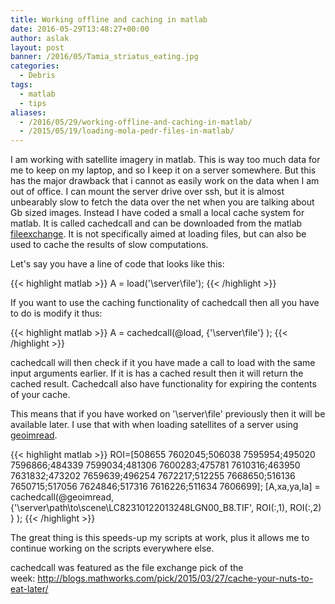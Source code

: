 ```yaml
---
title: Working offline and caching in matlab
date: 2016-05-29T13:48:27+00:00
author: aslak
layout: post
banner: /2016/05/Tamia_striatus_eating.jpg
categories:
  - Debris
tags:
  - matlab
  - tips
aliases:
  - /2016/05/29/working-offline-and-caching-in-matlab/
  - /2015/05/19/loading-mola-pedr-files-in-matlab/
---
```

I am working with satellite imagery in matlab. This is way too much data for me to keep on my laptop, and so I keep it on a server somewhere. But this has the major drawback that i cannot as easily work on the data when I am out of office. I can mount the server drive over ssh, but it is almost unbearably slow to fetch the data over the net when you are talking about Gb sized images. Instead I have coded a small a local cache system for matlab. It is called cachedcall and can be downloaded from the matlab [fileexchange](http://www.mathworks.com/matlabcentral/fileexchange/49949-cachedcall). It is not specifically aimed at loading files, but can also be used to cache the results of slow computations.

Let's say you have a line of code that looks like this:

{{< highlight matlab >}}
A = load('\\server\file');
{{< /highlight >}}


If you want to use the caching functionality of cachedcall then all you have to do is modify it thus:

{{< highlight matlab >}}
A = cachedcall(@load, {'\\server\file'} );
{{< /highlight >}}

cachedcall will then check if it you have made a call to load with the same input arguments earlier. If it is has a cached result then it will return the cached result. Cachedcall also have functionality for expiring the contents of your cache.

This means that if you have worked on '\\server\file' previously then it will be available later. I use that with when loading satellites of a server using [geoimread](http://www.mathworks.com/matlabcentral/fileexchange/46904-geoimread).

{{< highlight matlab >}}
ROI=[508655 7602045;506038 7595954;495020 7596866;484339 7599034;481306 7600283;475781 7610316;463950 7631832;473202 7659639;496254 7672217;512255 7668650;516136 7650715;517056 7624846;517316 7616226;511634 7606699];
[A,xa,ya,Ia] = cachedcall(@geoimread, {'\\server\path\to\scene\LC82310122013248LGN00_B8.TIF', ROI(:,1), ROI(:,2) } );
{{< /highlight >}}

The great thing is this speeds-up my scripts at work, plus it allows me to continue working on the scripts everywhere else.

 

cachedcall was featured as the file exchange pick of the week: http://blogs.mathworks.com/pick/2015/03/27/cache-your-nuts-to-eat-later/

 

 

 

 
